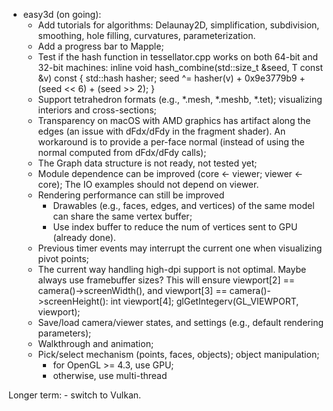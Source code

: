 * easy3d (on going):
    - Add tutorials for algorithms: Delaunay2D, simplification, subdivision, smoothing, hole filling, curvatures, parameterization.
    - Add a progress bar to Mapple;
    - Test if the hash function in tessellator.cpp works on both 64-bit and 32-bit machines:
                  inline void hash_combine(std::size_t &seed, T const &v) const {
                      std::hash<T> hasher;
                      seed ^= hasher(v) + 0x9e3779b9 + (seed << 6) + (seed >> 2);
                  }
    - Support tetrahedron formats (e.g., *.mesh, *.meshb, *.tet); visualizing interiors and cross-sections;
    - Transparency on macOS with AMD graphics has artifact along the edges (an issue with dFdx/dFdy in the fragment shader). 
      An workaround is to provide a per-face normal (instead of using the normal computed from dFdx/dFdy calls);
    - The Graph data structure is not ready, not tested yet;
    - Module dependence can be improved (core <- viewer; viewer <- core);  The IO examples should not depend on viewer.
    - Rendering performance can still be improved
        * Drawables (e.g., faces, edges, and vertices) of the same model can share the same vertex buffer;
        * Use index buffer to reduce the num of vertices sent to GPU (already done).
    - Previous timer events may interrupt the current one when visualizing pivot points;
	- The current way handling high-dpi support is not optimal. Maybe always use framebuffer sizes?
	  This will ensure viewport[2] == camera()->screenWidth(), and viewport[3] == camera()->screenHeight():
	            int viewport[4];
                glGetIntegerv(GL_VIEWPORT, viewport);
	- Save/load camera/viewer states, and settings (e.g., default rendering parameters);
	- Walkthrough and animation;
	- Pick/select mechanism (points, faces, objects); object manipulation;
	    * for OpenGL >= 4.3, use GPU;
	    * otherwise, use multi-thread
	    
Longer term:
    - switch to Vulkan.
